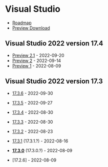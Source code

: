 # Visual Studio

- [Roadmap](https://docs.microsoft.com/en-us/visualstudio/productinfo/vs-roadmap)
- [Preview Download](https://visualstudio.microsoft.com/vs/preview/)

## Visual Studio 2022 version 17.4

- [Preview 2.1](https://learn.microsoft.com/en-us/visualstudio/releases/2022/release-notes-preview#17.4.0-pre.2.1) - 2022-09-20
- [Preview 2](https://docs.microsoft.com/en-us/visualstudio/releases/2022/release-notes-preview#17.4.0-pre.2.0) - 2022-09-14
- [Preview 1](https://docs.microsoft.com/en-us/visualstudio/releases/2022/release-notes-preview#17.4.0-pre.1.0) - 2022-08-09

## Visual Studio 2022 version 17.3

- [17.3.6](https://docs.microsoft.com/en-us/visualstudio/releases/2022/release-notes#17.3.6) - 2022-09-30
- [17.3.5](https://docs.microsoft.com/en-us/visualstudio/releases/2022/release-notes#17.3.5) - 2022-09-27
- [17.3.4](https://docs.microsoft.com/en-us/visualstudio/releases/2022/release-notes#17.3.4) - 2022-08-30
- [17.3.3](https://docs.microsoft.com/en-us/visualstudio/releases/2022/release-notes#17.3.3) - 2022-08-30
- [17.3.2](https://docs.microsoft.com/en-us/visualstudio/releases/2022/release-notes#17.3.2) - 2022-08-23
- [17.3.1](https://docs.microsoft.com/en-us/visualstudio/releases/2022/release-notes#17.3.1) (17.3.1.?) - 2022-08-16
- **[17.3.0](https://docs.microsoft.com/en-us/visualstudio/releases/2022/release-notes#17.3.0)** (17.3.0.?) - 2022-08-09

- [17.2.6] - 2022-08-09
